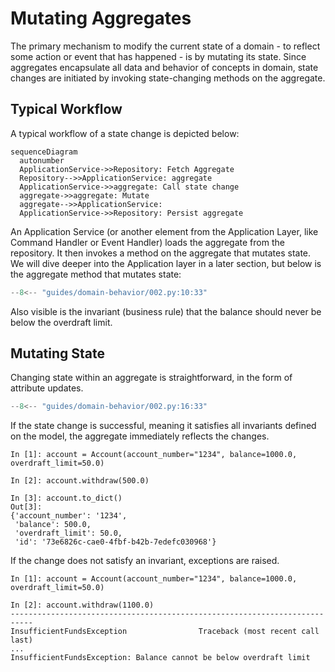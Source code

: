 # Mutating Aggregates

The primary mechanism to modify the current state of a domain - to reflect
some action or event that has happened - is by mutating its state. Since
aggregates encapsulate all data and behavior of concepts in domain,
state changes are initiated by invoking state-changing methods on the aggregate.

## Typical Workflow

A typical workflow of a state change is depicted below:

```mermaid
sequenceDiagram
  autonumber
  ApplicationService->>Repository: Fetch Aggregate
  Repository-->>ApplicationService: aggregate
  ApplicationService->>aggregate: Call state change
  aggregate->>aggregate: Mutate
  aggregate-->>ApplicationService: 
  ApplicationService->>Repository: Persist aggregate
```

An Application Service (or another element from the Application Layer, like
Command Handler or Event Handler) loads the aggregate from the repository.
It then invokes a method on the aggregate that mutates state. We will dive
deeper into the Application layer in a later section, but below is the
aggregate method that mutates state:

```python hl_lines="13-16 18-24"
--8<-- "guides/domain-behavior/002.py:10:33"
```

Also visible is the invariant (business rule) that the balance should never
be below the overdraft limit.

## Mutating State

Changing state within an aggregate is straightforward, in the form of attribute
updates. 

```python hl_lines="13"
--8<-- "guides/domain-behavior/002.py:16:33"
```

If the state change is successful, meaning it satisfies all
invariants defined on the model, the aggregate immediately reflects the
changes.

```shell hl_lines="8"
In [1]: account = Account(account_number="1234", balance=1000.0, overdraft_limit=50.0)

In [2]: account.withdraw(500.0)

In [3]: account.to_dict()
Out[3]: 
{'account_number': '1234',
 'balance': 500.0,
 'overdraft_limit': 50.0,
 'id': '73e6826c-cae0-4fbf-b42b-7edefc030968'}
```

If the change does not satisfy an invariant, exceptions are raised.

```shell hl_lines="3 7"
In [1]: account = Account(account_number="1234", balance=1000.0, overdraft_limit=50.0)

In [2]: account.withdraw(1100.0)
---------------------------------------------------------------------------
InsufficientFundsException                Traceback (most recent call last)
...
InsufficientFundsException: Balance cannot be below overdraft limit
```
